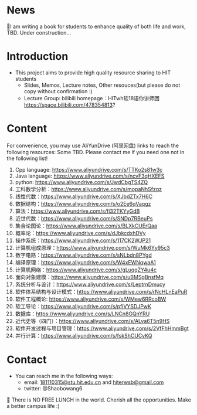 # News
:green_apple:I am writing a book for students to enhance quality of both life and work, TBD. Under construction...

# Introduction
- This project aims to provide high quality resource sharing to HIT students
  - Slides, Memos, Lecture notes, Other resouces(but please do not copy without confirmation :) 
  - Lecture Group: bilibili homepage：HITwh软18语你讲师团 https://space.bilibili.com/478354813?
# Content
For convenience, you may use AliYunDrive (阿里网盘) links to reach the following resources: Some TBD. Please contact me if you need one not in the following list!
1. Cpp language: https://www.aliyundrive.com/s/TTKo2s81w3c
2. Java language: https://www.aliyundrive.com/s/ncvF3qHXEFS
3. python: https://www.aliyundrive.com/s/JwdCbgTS4ZQ
4. 工科数学分析：https://www.aliyundrive.com/s/mopaNhSfzqz
5. 线性代数：https://www.aliyundrive.com/s/XJbdZTx7H6C
6. 数据结构：https://www.aliyundrive.com/s/o2Ee6qVaqgz
7. 算法：https://www.aliyundrive.com/s/fi32TKYyGdB
8. 近世代数：https://www.aliyundrive.com/s/SNDp7RBeuPs
9. 集合论图论：https://www.aliyundrive.com/s/BLXkCUErQaa
10. 概率论：https://www.aliyundrive.com/s/dJbkcdxhDVy
11. 操作系统：https://www.aliyundrive.com/s/117CK2WJP21
12. 计算机组成原理：https://www.aliyundrive.com/s/WuMk6Yy95c3
13. 数字电路：https://www.aliyundrive.com/s/sNLbdn8PYgd
14. 编译原理：https://www.aliyundrive.com/s/W4xEWNqwaA1
15. 计算机网络：https://www.aliyundrive.com/s/gLuqqZY4u4c
16. 面向对象建模：https://www.aliyundrive.com/s/uBMSgBnsfMq
17. 系统分析与设计：https://www.aliyundrive.com/s/LeptrnDmucy
18. 软件体系结构与设计模式：https://www.aliyundrive.com/s/rNcHLnEaPuR
19. 软件工程概论: https://www.aliyundrive.com/s/WMew6RRcoBW
20. 软工导论：https://www.aliyundrive.com/s/pfjVYSDJPwK
21. 数据库：https://www.aliyundrive.com/s/LNCn8GQnYRU
22. 近代史等（四门）：https://www.aliyundrive.com/s/ALva6T5n9HS
23. 软件开发过程与项目管理：https://www.aliyundrive.com/s/2VfFhHmmBgt
24. 并行计算：https://www.aliyundrive.com/s/fskShCUCvKQ

# Contact
- You can reach me in the following ways:
  - email: 181110315@stu.hit.edu.cn and hiterwsb@gmail.com
  - twitter: @Shaobowang6

🍎 There is NO FREE LUNCH in the world. Cherish all the opportunities. Make a better campus life :)
